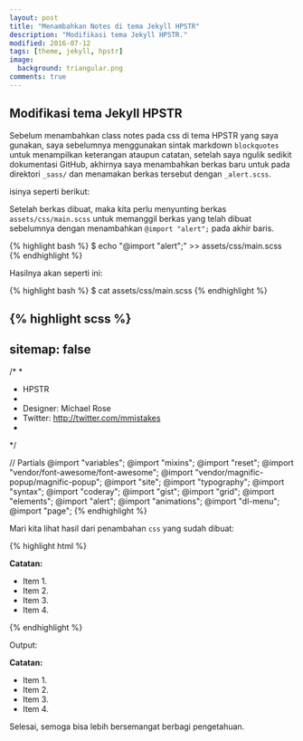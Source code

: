 ```yaml
---
layout: post
title: "Menambahkan Notes di tema Jekyll HPSTR"
description: "Modifikasi tema Jekyll HPSTR."
modified: 2016-07-12
tags: [theme, jekyll, hpstr]
image:
  background: triangular.png
comments: true
---
```


## Modifikasi tema Jekyll HPSTR

 Sebelum menambahkan class notes pada css di tema HPSTR yang saya gunakan, saya sebelumnya menggunakan
 sintak markdown `blockquotes` untuk menampilkan keterangan ataupun catatan, setelah saya ngulik sedikit dokumentasi GitHub,
 akhirnya saya menambahkan berkas baru untuk pada direktori `_sass/` dan menamakan berkas tersebut
 dengan `_alert.scss`.
 
 isinya seperti berikut:
 
 <script src="https://gist.github.com/atoz-chevara/0b1ff1ae181763868e3b1b93aecaf39a.js"></script>
 
 Setelah berkas dibuat, maka kita perlu menyunting berkas `assets/css/main.scss` untuk memanggil berkas yang
 telah dibuat sebelumnya dengan menambahkan `@import "alert";` pada akhir baris.

{% highlight bash %}
$ echo "@import "alert";" >> assets/css/main.scss
{% endhighlight %}
 
 Hasilnya akan seperti ini:

{% highlight bash %}
$ cat assets/css/main.scss
{% endhighlight %}

{% highlight scss %}
---
sitemap: false
---

/*
 *
 *  HPSTR
 *
 *  Designer: Michael Rose
 *  Twitter: http://twitter.com/mmistakes
 *
*/

// Partials
@import "variables";
@import "mixins";
@import "reset";
@import "vendor/font-awesome/font-awesome";
@import "vendor/magnific-popup/magnific-popup";
@import "site";
@import "typography";
@import "syntax";
@import "coderay";
@import "gist";
@import "grid";
@import "elements";
@import "alert";
@import "animations";
@import "dl-menu";
@import "page";
{% endhighlight %}

Mari kita lihat hasil dari penambahan `css` yang sudah dibuat:

{% highlight html %}
<div class="alert alert-note"><strong>Catatan:</strong>
<ul>
<li>Item 1.</li>
<li>Item 2.</li>
<li>Item 3.</li>
<li>Item 4.</li>
</ul>
</div>
{% endhighlight %}

Output:

<div class="alert alert-note"><strong>Catatan:</strong>
<ul>
<li>Item 1.</li>
<li>Item 2.</li>
<li>Item 3.</li>
<li>Item 4.</li>
</ul>
</div>

Selesai, semoga bisa lebih bersemangat berbagi pengetahuan.

